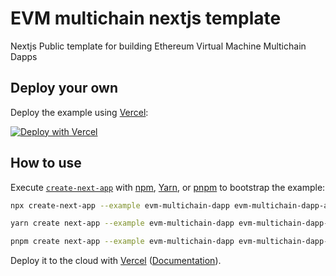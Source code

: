 # EVM multichain nextjs template



Nextjs Public template for building Ethereum Virtual Machine Multichain Dapps

## Deploy your own

Deploy the example using [Vercel](https://vercel.com?utm_source=github&utm_medium=readme&utm_campaign=next-example):

[![Deploy with Vercel](https://vercel.com/button)](https://vercel.com/new/git/external?repository-url=https://github.com/vercel/next.js/tree/canary/examples/evm-multichain-dapp&project-name=evm-multichain-dapp&repository-name=evm-multichain-dapp)

## How to use

Execute [`create-next-app`](https://github.com/vercel/next.js/tree/canary/packages/create-next-app) with [npm](https://docs.npmjs.com/cli/init), [Yarn](https://yarnpkg.com/lang/en/docs/cli/create/), or [pnpm](https://pnpm.io) to bootstrap the example:

```bash
npx create-next-app --example evm-multichain-dapp evm-multichain-dapp-app
```

```bash
yarn create next-app --example evm-multichain-dapp evm-multichain-dapp-app
```

```bash
pnpm create next-app --example evm-multichain-dapp evm-multichain-dapp-app
```

Deploy it to the cloud with [Vercel](https://vercel.com/new?utm_source=github&utm_medium=readme&utm_campaign=next-example) ([Documentation](https://nextjs.org/docs/deployment)).